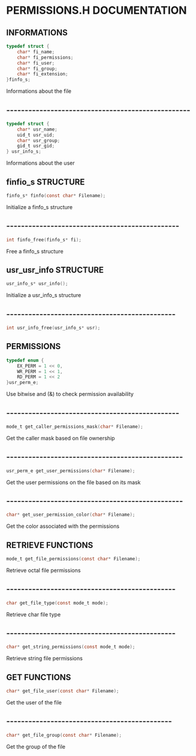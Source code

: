 # PERMISSIONS.H DOCUMENTATION 

## INFORMATIONS 

``` C 
typedef struct {
    char* fi_name;
    char* fi_permissions;
    char* fi_user;
    char* fi_group;
    char* fi_extension;
}finfo_s;
``` 
Informations about the file 

## --------------------------------------------------

``` C
typedef struct {
    char* usr_name;
    uid_t usr_uid;
    char* usr_group;
    gid_t usr_gid;
} usr_info_s;
``` 
Informations about the user

## finfio_s STRUCTURE 

``` C 
finfo_s* finfo(const char* Filename);
``` 
Initialize a finfo_s structure

## -----------------------------------------------

``` C
int finfo_free(finfo_s* fi);
```
Free a finfo_s structure

## usr_usr_info STRUCTURE 

``` C 
usr_info_s* usr_info();
```
Initialize a usr_info_s structure

## ----------------------------------------------

```C 
int usr_info_free(usr_info_s* usr);
```

## PERMISSIONS 

```C 
typedef enum {
    EX_PERM = 1 << 0,
    WR_PERM = 1 << 1,
    RD_PERM = 1 << 2
}usr_perm_e;
```
Use bitwise and (&) to check permission availability

## -----------------------------------------------

```C 
mode_t get_caller_permissions_mask(char* Filename);
```
Get the caller mask based on file ownership

## ------------------------------------------------

``` C
usr_perm_e get_user_permissions(char* Filename);
```
Get the user permissions on the file based on its mask

## ------------------------------------------------

``` C
char* get_user_permission_color(char* Filename);
```
Get the color associated with the permissions

## RETRIEVE FUNCTIONS

```C
mode_t get_file_permissions(const char* Filename);
```
Retrieve octal file permissions

## ----------------------------------------------

```C 
char get_file_type(const mode_t mode);
```
Retrieve char file type
 
## ----------------------------------------------

```C
char* get_string_permissions(const mode_t mode);
```
Retrieve string file permissions

## GET FUNCTIONS

```C
char* get_file_user(const char* Filename);
```
 Get the user of the file

 ## ---------------------------------------------

 ```C
 char* get_file_group(const char* Filename);
```
Get the group of the file
